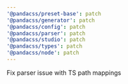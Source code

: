 ```yaml
---
'@pandacss/preset-base': patch
'@pandacss/generator': patch
'@pandacss/config': patch
'@pandacss/parser': patch
'@pandacss/studio': patch
'@pandacss/types': patch
'@pandacss/node': patch
---
```


Fix parser issue with TS path mappings
